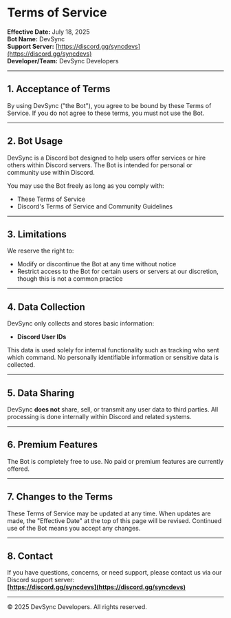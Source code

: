 # Terms of Service

**Effective Date:** July 18, 2025  
**Bot Name:** DevSync  
**Support Server:** [https://discord.gg/syncdevs](https://discord.gg/syncdevs)  
**Developer/Team:** DevSync Developers

---

## 1. Acceptance of Terms

By using DevSync ("the Bot"), you agree to be bound by these Terms of Service. If you do not agree to these terms, you must not use the Bot.

---

## 2. Bot Usage

DevSync is a Discord bot designed to help users offer services or hire others within Discord servers. The Bot is intended for personal or community use within Discord.

You may use the Bot freely as long as you comply with:
- These Terms of Service
- Discord's Terms of Service and Community Guidelines

---

## 3. Limitations

We reserve the right to:
- Modify or discontinue the Bot at any time without notice
- Restrict access to the Bot for certain users or servers at our discretion, though this is not a common practice

---

## 4. Data Collection

DevSync only collects and stores basic information:
- **Discord User IDs**

This data is used solely for internal functionality such as tracking who sent which command. No personally identifiable information or sensitive data is collected.

---

## 5. Data Sharing

DevSync **does not** share, sell, or transmit any user data to third parties. All processing is done internally within Discord and related systems.

---

## 6. Premium Features

The Bot is completely free to use. No paid or premium features are currently offered.

---

## 7. Changes to the Terms

These Terms of Service may be updated at any time. When updates are made, the "Effective Date" at the top of this page will be revised. Continued use of the Bot means you accept any changes.

---

## 8. Contact

If you have questions, concerns, or need support, please contact us via our Discord support server:  
**[https://discord.gg/syncdevs](https://discord.gg/syncdevs)**

---

© 2025 DevSync Developers. All rights reserved.
